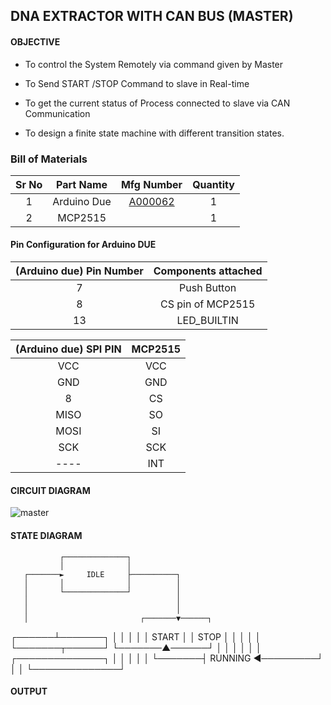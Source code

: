 ## DNA EXTRACTOR WITH CAN BUS (MASTER)

#### OBJECTIVE

* To control the System Remotely via command given by Master

* To Send START /STOP Command to slave in Real-time

* To get the current status of Process connected to slave via CAN Communication

* To design a finite state machine with different transition states.


### Bill of Materials

| Sr No |  Part Name  |                Mfg Number                | Quantity |
| :---: | :---------: | :--------------------------------------: | :------: |
|   1   | Arduino Due | [A000062](https://www.digikey.in/en/products/detail/arduino/A000062/3712582) |    1     |
|   2   |   MCP2515   |                                          |    1     |



#### Pin Configuration for Arduino DUE

| (Arduino due) Pin Number | Components attached |
| :----------------------: | :-----------------: |
|            7             |     Push Button     |
|            8             |  CS pin of MCP2515  |
|            13            |     LED_BUILTIN     |

| (Arduino due) SPI PIN | MCP2515 |
| :-------------------: | :-----: |
|          VCC          |   VCC   |
|          GND          |   GND   |
|           8           |   CS    |
|         MISO          |   SO    |
|         MOSI          |   SI    |
|          SCK          |   SCK   |
|         ----          |   INT   |

#### CIRCUIT DIAGRAM
![master](https://user-images.githubusercontent.com/95620523/149609908-d8ea017d-9b13-4eb4-95a0-5bcd141ea7b1.jpeg)



#### STATE DIAGRAM
               ┌──────────────┐
               │              │
       ┌───────►     IDLE     ├──────────┐
       │       │              │          │
       │       └──────────────┘          │
       │                                 │
       │                                 │
       │                         ┌───────▼──────┐
┌──────┴───────┐                 │              │
│              │                 │     START    │
│    STOP      │                 │              │
│              │                 └───────┬──────┘
└───────▲──────┘                         │
        │                                │
        │                                │
        │       ┌──────────────┐         │
        │       │              │         │
        └───────┤    RUNNING   ◄─────────┘
                │              │
                └──────────────┘

#### OUTPUT




